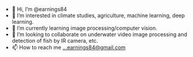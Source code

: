 - 👋 Hi, I’m @earnings84
- 👀 I’m interested in climate studies, agriculture, machine learning, deep learning.
- 🌱 I’m currently learning image processing/computer vision.
- 💞️ I’m looking to collaborate on underwater video image processing and detection of fish by IR camera, etc.
- 📫 How to reach me ...earnings84@gmail.com

<!---
earnings84/earnings84 is a ✨ special ✨ repository because its `README.md` (this file) appears on your GitHub profile.
You can click the Preview link to take a look at your changes.
--->
